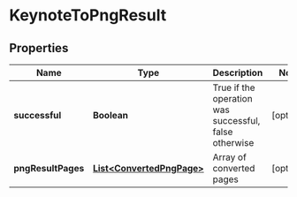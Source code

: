 
# KeynoteToPngResult

## Properties
Name | Type | Description | Notes
------------ | ------------- | ------------- | -------------
**successful** | **Boolean** | True if the operation was successful, false otherwise |  [optional]
**pngResultPages** | [**List&lt;ConvertedPngPage&gt;**](ConvertedPngPage.md) | Array of converted pages |  [optional]



